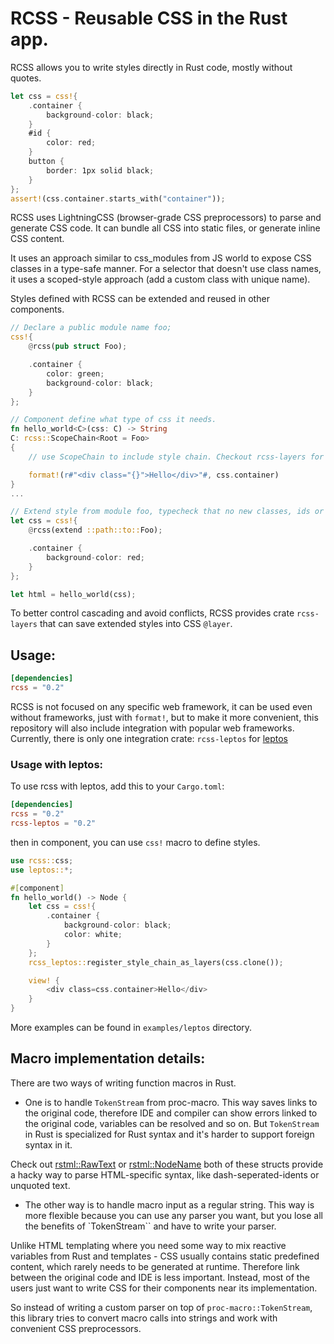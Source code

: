 # RCSS - Reusable CSS in the Rust app.

RCSS allows you to write styles directly in Rust code, mostly without quotes.

```rust
let css = css!{
    .container {
        background-color: black;
    }
    #id {
        color: red;
    }
    button {
        border: 1px solid black;
    }
};
assert!(css.container.starts_with("container"));
```

RCSS uses LightningCSS (browser-grade CSS preprocessors) to parse and generate CSS code.
It can bundle all CSS into static files, or generate inline CSS content.

It uses an approach similar to css_modules from JS world to expose CSS classes in a type-safe manner. For a selector that doesn't use class names, it uses a scoped-style approach (add a custom class with unique name).

Styles defined with RCSS can be extended and reused in other components.

```rust 
// Declare a public module name foo;
css!{
    @rcss(pub struct Foo);

    .container {
        color: green;
        background-color: black;
    }
};

// Component define what type of css it needs.
fn hello_world<C>(css: C) -> String
C: rcss::ScopeChain<Root = Foo>
{
    // use ScopeChain to include style chain. Checkout rcss-layers for details.

    format!(r#"<div class="{}">Hello</div>"#, css.container)
}
...

// Extend style from module foo, typecheck that no new classes, ids or types are added.
let css = css!{
    @rcss(extend ::path::to::Foo);

    .container {
        background-color: red;
    }
};

let html = hello_world(css);
```
To better control cascading and avoid conflicts, RCSS provides crate `rcss-layers` that can save extended styles into CSS `@layer`.

## Usage:

```toml
[dependencies]
rcss = "0.2"
```

RCSS is not focused on any specific web framework, it can be used even without frameworks, just with `format!`, but to make it more convenient, this repository
will also include integration with popular web frameworks.
Currently, there is only one integration crate: `rcss-leptos` for [leptos](https://github.com/leptos-rs/leptos)

### Usage with leptos:
To use rcss with leptos, add this to your `Cargo.toml`:

```toml
[dependencies]
rcss = "0.2"
rcss-leptos = "0.2"
```

then in component, you can use `css!` macro to define styles.
```rust
use rcss::css;
use leptos::*;

#[component]
fn hello_world() -> Node {
    let css = css!{
        .container {
            background-color: black;
            color: white;
        }
    };
    rcss_leptos::register_style_chain_as_layers(css.clone());

    view! {
        <div class=css.container>Hello</div>
    }
}
```
More examples can be found in `examples/leptos` directory.



## Macro implementation details: 
There are two ways of writing function macros in Rust.
- One is to handle `TokenStream` from proc-macro.
This way saves links to the original code, therefore IDE and compiler can show errors linked to the original code, variables can be resolved and so on. But `TokenStream` in Rust is specialized for Rust syntax and it's harder to support foreign syntax in it.

Check out [rstml::RawText](https://github.com/rs-tml/rstml/blob/main/src/node/raw_text.rs) or [rstml::NodeName](https://github.com/rs-tml/rstml/blob/main/src/node/node_name.rs) both of these structs provide a hacky way to parse HTML-specific syntax, like dash-seperated-idents or unquoted text.

- The other way is to handle macro input as a regular string.
This way is more flexible because you can use any parser you want, but you lose all the benefits of `TokenStream`` and have to write your parser.

Unlike HTML templating where you need some way to mix reactive variables from Rust and templates -
CSS usually contains static predefined content, which rarely needs to be generated at runtime.
Therefore link between the original code and IDE is less important. Instead, most of the users just want to write CSS for their components near its implementation.

So instead of writing a custom parser on top of `proc-macro::TokenStream`, this library tries to convert macro calls into strings and work with convenient CSS preprocessors.
